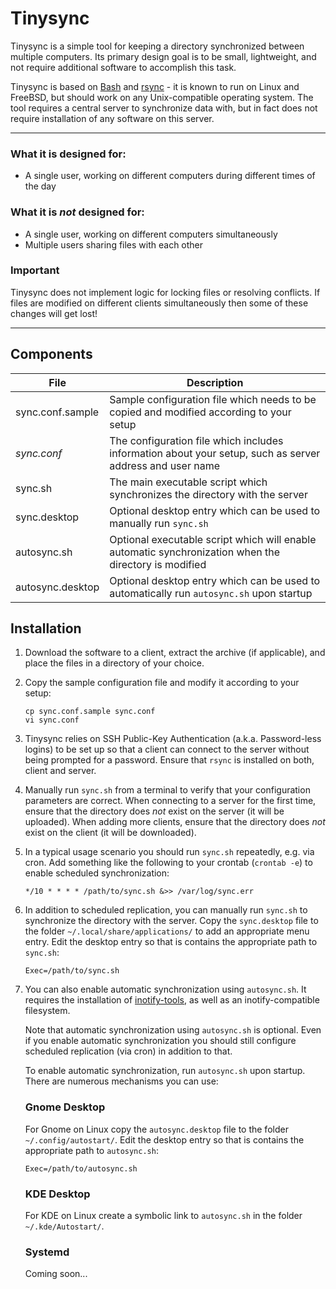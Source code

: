 # Tinysync

Tinysync is a simple tool for keeping a directory synchronized between multiple computers.
Its primary design goal is to be small, lightweight, and not require additional software to accomplish this task.

Tinysync is based on [Bash](https://www.gnu.org/software/bash/) and [rsync](https://rsync.samba.org/) - it is known to run on Linux and FreeBSD, but should work on any Unix-compatible operating system.
The tool requires a central server to synchronize data with, but in fact does not require installation of any software on this server.

---

### What it is designed for:
- A single user, working on different computers during different times of the day

### What it is *not* designed for:
- A single user, working on different computers simultaneously
- Multiple users sharing files with each other

### Important
Tinysync does not implement logic for locking files or resolving conflicts. If files are modified on different clients simultaneously then some of these changes will get lost!

---

## Components

File | Description
--- | ---
sync.conf.sample | Sample configuration file which needs to be copied and modified according to your setup
*sync.conf* | The configuration file which includes information about your setup, such as server address and user name
sync.sh | The main executable script which synchronizes the directory with the server
sync.desktop | Optional desktop entry which can be used to manually run `sync.sh`
autosync.sh | Optional executable script which will enable automatic synchronization when the directory is modified
autosync.desktop | Optional desktop entry which can be used to automatically run `autosync.sh` upon startup


## Installation

1. Download the software to a client, extract the archive (if applicable), and place the files in a directory of your choice.

2. Copy the sample configuration file and modify it according to your setup:

       cp sync.conf.sample sync.conf
       vi sync.conf

3. Tinysync relies on SSH Public-Key Authentication (a.k.a. Password-less logins) to be set up so that a client can connect to the server without being prompted for a password.
   Ensure that `rsync` is installed on both, client and server.

4. Manually run `sync.sh` from a terminal to verify that your configuration parameters are correct. When connecting to a server for the first time, ensure that the directory does *not* exist on the server (it will be uploaded). When adding more clients, ensure that the directory does *not* exist on the client (it will be downloaded).

5. In a typical usage scenario you should run `sync.sh` repeatedly, e.g. via cron. Add something like the following to your crontab (`crontab -e`) to enable scheduled synchronization:

       */10 * * * * /path/to/sync.sh &>> /var/log/sync.err

6. In addition to scheduled replication, you can manually run `sync.sh` to synchronize the directory with the server. Copy the `sync.desktop` file to the folder `~/.local/share/applications/` to add an appropriate menu entry. Edit the desktop entry so that is contains the appropriate path to `sync.sh`:

       Exec=/path/to/sync.sh

7. You can also enable automatic synchronization using `autosync.sh`.
   It requires the installation of [inotify-tools](http://wiki.github.com/rvoicilas/inotify-tools/), as well as an inotify-compatible filesystem.

   Note that automatic synchronization using `autosync.sh` is optional. Even if you enable automatic synchronization you should still configure scheduled replication (via cron) in addition to that.

   To enable automatic synchronization, run `autosync.sh` upon startup. There are numerous mechanisms you can use:

   ### Gnome Desktop

   For Gnome on Linux copy the `autosync.desktop` file to the folder `~/.config/autostart/`. Edit the desktop entry so that is contains the appropriate path to `autosync.sh`:

       Exec=/path/to/autosync.sh

   ### KDE Desktop

   For KDE on Linux create a symbolic link to `autosync.sh` in the folder `~/.kde/Autostart/`.

   ### Systemd

   Coming soon...
